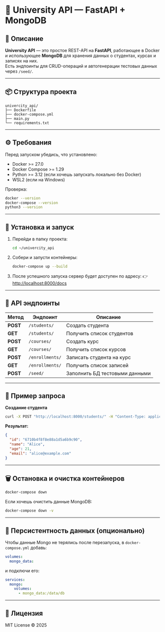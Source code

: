 # 📘 University API — FastAPI + MongoDB

## 🚀 Описание
**University API** — это простое REST-API на **FastAPI**, работающее в Docker и использующее **MongoDB** для хранения данных о студентах, курсах и записях на них.  
Есть эндпоинты для CRUD-операций и автогенерации тестовых данных через `/seed/`.

---

## 📦 Структура проекта
```
univercity_api/
├── Dockerfile
├── docker-compose.yml
├── main.py
└── requirements.txt
```

---

## ⚙️ Требования
Перед запуском убедись, что установлено:
- Docker >= 27.0
- Docker Compose >= 1.29
- Python >= 3.12 (если хочешь запускать локально без Docker)
- WSL2 (если на Windows)

Проверка:
```bash
docker --version
docker-compose --version
python3 --version
```

---

## 🧩 Установка и запуск
1. Перейди в папку проекта:
   ```bash
   cd ~/univercity_api
   ```

2. Собери и запусти контейнеры:
   ```bash
   docker-compose up --build
   ```

3. После успешного запуска сервер будет доступен по адресу:
   👉 [http://localhost:8000/docs](http://localhost:8000/docs)

---

## 🧠 API эндпоинты

| Метод | Эндпоинт | Описание |
|-------|-----------|-----------|
| **POST** | `/students/` | Создать студента |
| **GET** | `/students/` | Получить список студентов |
| **POST** | `/courses/` | Создать курс |
| **GET** | `/courses/` | Получить список курсов |
| **POST** | `/enrollments/` | Записать студента на курс |
| **GET** | `/enrollments/` | Получить список записей |
| **POST** | `/seed/` | Заполнить БД тестовыми данными |

---

## 🧰 Пример запроса
**Создание студента**
```bash
curl -X POST "http://localhost:8000/students/" -H "Content-Type: application/json" -d '{"name": "Alice", "age": 21, "email": "alice@example.com"}'
```

**Результат:**
```json
{
  "id": "6710b4f8f8e88a1d5a6b9c90",
  "name": "Alice",
  "age": 21,
  "email": "alice@example.com"
}
```

---

## 🗑️ Остановка и очистка контейнеров
```bash
docker-compose down
```

Если хочешь очистить данные MongoDB:
```bash
docker-compose down -v
```

---

## 💾 Персистентность данных (опционально)
Чтобы данные Mongo не терялись после перезапуска, в `docker-compose.yml` добавь:
```yaml
volumes:
  mongo_data:
```

и подключи его:
```yaml
services:
  mongo:
    volumes:
      - mongo_data:/data/db
```

---

## 📜 Лицензия
MIT License © 2025
